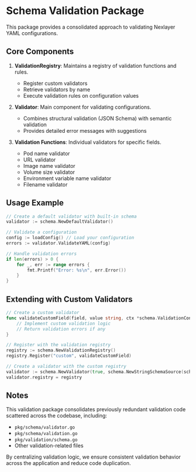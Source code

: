 # Schema Validation Package

This package provides a consolidated approach to validating Nexlayer YAML configurations.

## Core Components

1. **ValidationRegistry**: Maintains a registry of validation functions and rules.
   - Register custom validators
   - Retrieve validators by name
   - Execute validation rules on configuration values

2. **Validator**: Main component for validating configurations.
   - Combines structural validation (JSON Schema) with semantic validation
   - Provides detailed error messages with suggestions

3. **Validation Functions**: Individual validators for specific fields.
   - Pod name validator
   - URL validator
   - Image name validator
   - Volume size validator
   - Environment variable name validator
   - Filename validator

## Usage Example

```go
// Create a default validator with built-in schema
validator := schema.NewDefaultValidator()

// Validate a configuration
config := loadConfig() // Load your configuration
errors := validator.ValidateYAML(config)

// Handle validation errors
if len(errors) > 0 {
    for _, err := range errors {
        fmt.Printf("Error: %s\n", err.Error())
    }
}
```

## Extending with Custom Validators

```go
// Create a custom validator
func validateCustomField(field, value string, ctx *schema.ValidationContext) []schema.ValidationError {
    // Implement custom validation logic
    // Return validation errors if any
}

// Register with the validation registry
registry := schema.NewValidationRegistry()
registry.Register("custom", validateCustomField)

// Create a validator with the custom registry
validator := schema.NewValidator(true, schema.NewStringSchemaSource(schema.SchemaV2))
validator.registry = registry
```

## Notes

This validation package consolidates previously redundant validation code scattered across the codebase, including:

- `pkg/schema/validator.go`
- `pkg/schema/validation.go`
- `pkg/validation/schema.go`
- Other validation-related files

By centralizing validation logic, we ensure consistent validation behavior across the application and reduce code duplication. 